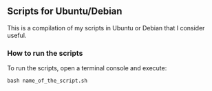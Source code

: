 ## Scripts for Ubuntu/Debian

This is a compilation of my scripts in Ubuntu or Debian that I consider useful. 

### How to run the scripts

To run the scripts, open a terminal console and execute:

```
bash name_of_the_script.sh
```

